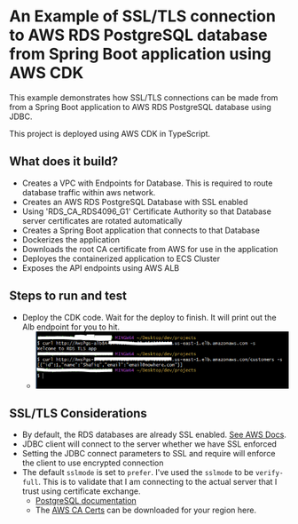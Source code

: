 # An Example of SSL/TLS connection to AWS RDS PostgreSQL database from Spring Boot application using AWS CDK

This example demonstrates how SSL/TLS connections can be made from from a Spring Boot application to AWS RDS PostgreSQL database using JDBC.

This project is deployed using AWS CDK in TypeScript.

## What does it build?
* Creates a VPC with Endpoints for Database.  This is required to route database traffic within aws network.
* Creates an AWS RDS PostgreSQL Database with SSL enabled
* Using 'RDS_CA_RDS4096_G1' Certificate Authority so that Database server certificates are rotated automatically
* Creates a Spring Boot application that connects to that Database
* Dockerizes the application
* Downloads the root CA certificate from AWS for use in the application
* Deployes the containerized application to ECS Cluster
* Exposes the API endpoints using AWS ALB

## Steps to run and test
* Deploy the CDK code. Wait for the deploy to finish.  It will print out the Alb endpoint for you to hit.
  * ![image](test-encryption-rds.PNG "Verify SSL/TLS connection to Database ")


## SSL/TLS Considerations
* By default, the RDS databases are already SSL enabled. [See AWS Docs](https://docs.aws.amazon.com/AmazonRDS/latest/UserGuide/PostgreSQL.Concepts.General.SSL.html).
* JDBC client will connect to the server whether we have SSL enforced
* Setting the JDBC connect parameters to SSL and require will enforce the client to use encrypted connection
* The default `sslmode` is set to `prefer`. I've used the `sslmode` to be `verify-full`. This is to validate that I am connecting to the actual server that I trust using certificate exchange.
  * [PostgreSQL documentation](https://jdbc.postgresql.org/documentation/ssl/#configuring-the-client)
  * The [AWS CA Certs](https://docs.aws.amazon.com/AmazonRDS/latest/UserGuide/UsingWithRDS.SSL.html) can be downloaded for your region here.
